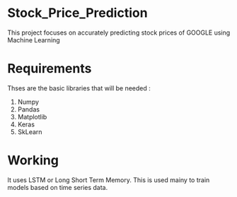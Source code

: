 # Stock_Price_Prediction
This project focuses on accurately predicting stock prices of GOOGLE using Machine Learning

# Requirements
Thses are the basic libraries that will be needed :
  1. Numpy
  2. Pandas
  3. Matplotlib
  4. Keras
  5. SkLearn

# Working
It uses LSTM or Long Short Term Memory. This is used mainy to train models based on time series data.
